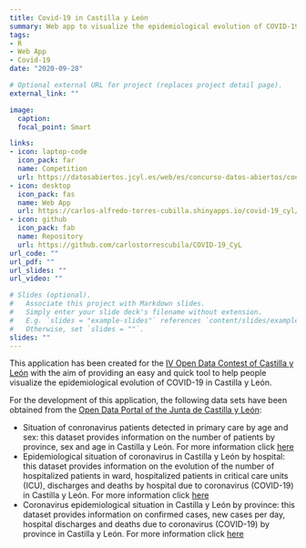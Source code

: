 ```yaml
---
title: Covid-19 in Castilla y León
summary: Web app to visualize the epidemiological evolution of COVID-19 in Castilla & León, Spain.
tags:
- R
- Web App
- Covid-19
date: "2020-09-28"

# Optional external URL for project (replaces project detail page).
external_link: ""

image:
  caption: 
  focal_point: Smart

links:
- icon: laptop-code
  icon_pack: far
  name: Competition
  url: https://datosabiertos.jcyl.es/web/es/concurso-datos-abiertos/concurso-datos-abiertos.html
- icon: desktop
  icon_pack: fas
  name: Web App
  url: https://carlos-alfredo-torres-cubilla.shinyapps.io/covid-19_cyl/
- icon: github
  icon_pack: fab
  name: Repository
  url: https://github.com/carlostorrescubila/COVID-19_CyL
url_code: ""
url_pdf: ""
url_slides: ""
url_video: ""

# Slides (optional).
#   Associate this project with Markdown slides.
#   Simply enter your slide deck's filename without extension.
#   E.g. `slides = "example-slides"` references `content/slides/example-slides.md`.
#   Otherwise, set `slides = ""`.
slides: ""
---
```


This application has been created for the [IV Open Data Contest of Castilla y León](https://datosabiertos.jcyl.es/web/es/concurso-datos-abiertos/concurso-datos-abiertos.html) with the aim of providing an easy and quick tool to help people visualize the epidemiological evolution of COVID-19 in Castilla y León. 

For the development of this application, the following data sets have been obtained from the [Open Data Portal of the Junta de Castilla y León](https://datosabiertos.jcyl.es/web/es/catalogo-datos.html):
- Situation of conronavirus patients detected in primary care by age and sex: this dataset provides information on the number of patients by province, sex and age in Castilla y León. For more information click [here](https://datosabiertos.jcyl.es/web/jcyl/set/es/salud/situacion-coronavirus-atencion-primaria/1284942898818)
- Epidemiological situation of coronavirus in Castilla y León by hospital: this dataset provides information on the evolution of the number of hospitalized patients in ward, hospitalized patients in critical care units (ICU), discharges and deaths by hospital due to coronavirus (COVID-19) in Castilla y León. For more information click [here](https://datosabiertos.jcyl.es/web/jcyl/set/es/salud/situacion-coronavirus-hospitales/1284941728695)
- Coronavirus epidemiological situation in Castilla y León by province: this dataset provides information on confirmed cases, new cases per day, hospital discharges and deaths due to coronavirus (COVID-19) by province in Castilla y León. For more information click [here](https://datosabiertos.jcyl.es/web/jcyl/set/es/salud/situacion-epidemiologica-coronavirus/1284940407131)
